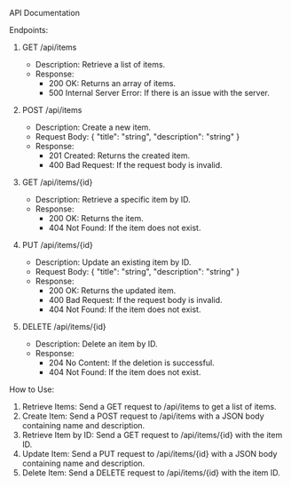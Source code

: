 API Documentation

Endpoints:

1. GET /api/items
    - Description: Retrieve a list of items.
    - Response: 
      - 200 OK: Returns an array of items.
      - 500 Internal Server Error: If there is an issue with the server.

2. POST /api/items
    - Description: Create a new item.
    - Request Body:
      {
         "title": "string",
         "description": "string"
      }
    - Response:
      - 201 Created: Returns the created item.
      - 400 Bad Request: If the request body is invalid.

3. GET /api/items/{id}
    - Description: Retrieve a specific item by ID.
    - Response:
      - 200 OK: Returns the item.
      - 404 Not Found: If the item does not exist.

4. PUT /api/items/{id}
    - Description: Update an existing item by ID.
    - Request Body:
      {
         "title": "string",
         "description": "string"
      }
    - Response:
      - 200 OK: Returns the updated item.
      - 400 Bad Request: If the request body is invalid.
      - 404 Not Found: If the item does not exist.

5. DELETE /api/items/{id}
    - Description: Delete an item by ID.
    - Response:
      - 204 No Content: If the deletion is successful.
      - 404 Not Found: If the item does not exist.

How to Use:

1. Retrieve Items: Send a GET request to /api/items to get a list of items.
2. Create Item: Send a POST request to /api/items with a JSON body containing name and description.
3. Retrieve Item by ID: Send a GET request to /api/items/{id} with the item ID.
4. Update Item: Send a PUT request to /api/items/{id} with a JSON body containing name and description.
5. Delete Item: Send a DELETE request to /api/items/{id} with the item ID.

